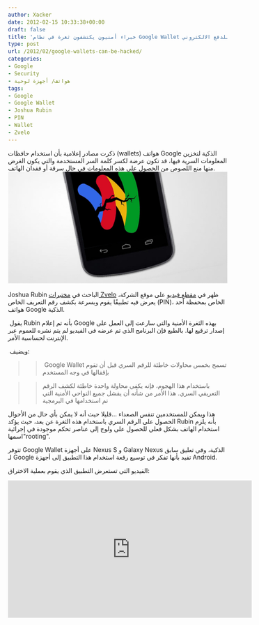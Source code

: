 ```yaml
---
author: Xacker
date: 2012-02-15 10:33:38+00:00
draft: false
title: 'خبراء أمنيون يكتشفون ثغرة في نظام Google Wallet للدفع الالكتروني '
type: post
url: /2012/02/google-wallets-can-be-hacked/
categories:
- Google
- Security
- هواتف/ أجهزة لوحية
tags:
- Google
- Google Wallet
- Joshua Rubin
- PIN
- Wallet
- Zvelo
---
```


ذكرت مصادر إعلامية بأن استخدام حافظات (wallets) هواتف Google الذكية لتخزين المعلومات السرية فيها، قد تكون عرضة لكسر كلمة السر المستخدمة والتي يكون الغرض منها منع اللصوص من الحصول على هذه المعلومات في حال سرقة أو فقدان الهاتف. [![](google-wallet-hacked.jpg)
](google-wallet-hacked.jpg)




Joshua Rubin الباحث في [مختبرات Zvelo](https://zvelo.com/news/press-releases/02-08-12-zvelo-researcher-discovers-google-wallet-pin-security-vulnerability) ظهر في [مقطع فيديو](https://zvelo.com/blog/entry/google-wallet-security-pin-exposure-vulnerability) على موقع الشركة، يعرض فيه تطبيقًا يقوم وبسرعة بكشف رقم التعريف الخاص (PIN)، الخاص بمحفظة أحد هواتف Google الذكية.




 يقول Rubin بأنه تم إعلام Google بهذه الثغرة الأمنية والتي سارعت إلى العمل على إصدار ترقيع لها. بالطبع فإن البرنامج الذي تم عرضه في الفيديو لم يتم نشره للعموم عبر الإنترنت لحساسية الأمر.




 ويضيف:





<blockquote>

> 
>  Google Wallet تسمح بخمس محاولات خاطئة للرقم السري قبل أن تقوم بإقفالها في وجه المستخدم
> 
> 
</blockquote>




<blockquote>

> 
> باستخدام هذا الهجوم، فإنه يكفي محاولة واحدة خاطئة لكشف الرقم التعريفي السري. هذا الأمر من شأنه أن يفشل جميع النواحي الأمنية التي تم استخدامها في البرمجية
> 
> 
</blockquote>




هذا ويمكن للمستخدمين تنفس الصعداء ...قليلا حيث أنه لا يمكن بأي حال من الأحوال الحصول على الرقم السري باستخدام هذه الثغرة عن بعد، حيث يؤكد Rubin بأنه يلزم استخدام الهاتف بشكل فعلي للحصول على ولوج إلى عناصر تحكم موجودة في إجرائية اسمها"rooting".




تتوفر Google Wallet على أجهزة Nexus S و Galaxy Nexus الذكية، وفي تعليق سابق لـ Google تفيد بأنها تفكر في توسيع رقعة استخدام هذا التطبيق إلى أجهزة Android.




الفيديو التي تستعرض التطبيق الذي يقوم بعملية الاختراق:




<!-- more -->




<iframe src="http://www.youtube.com/embed/P655GXnE_ic" height="315" frameborder="0" width="560"></iframe>
